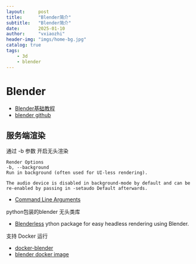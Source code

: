 ```yaml
---
layout:     post
title:      "Blender简介"
subtitle:   "Blender简介"
date:       2025-01-10
author:     "vxiaozhi"
header-img: "imgs/home-bg.jpg"
catalog: true
tags:
    - 3d
    - blender
---
```


# Blender

- [Blender基础教程](https://github.com/puxiao/notes/blob/master/Blender%E5%9F%BA%E7%A1%80%E6%95%99%E7%A8%8B.md)
- [blender github](https://github.com/blender/blender)


## 服务端渲染

通过 -b 参数 开启无头渲染
```
Render Options
-b, --background
Run in background (often used for UI-less rendering).

The audio device is disabled in background-mode by default and can be re-enabled by passing in -setaudo Default afterwards.
```

- [Command Line Arguments](https://docs.blender.org/manual/en/latest/advanced/command_line/arguments.html)

python包装的blender 无头类库

- [Blenderless](https://github.com/oqton/blenderless) ython package for easy headless rendering using Blender.


支持 Docker 运行

- [docker-blender](https://github.com/linuxserver/docker-blender)
- [blender docker image](https://hub.docker.com/r/linuxserver/blender)
